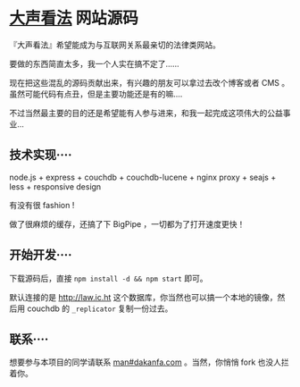# [大声看法](http://www.dakanfa.com) 网站源码

『大声看法』希望能成为与互联网关系最亲切的法律类网站。

要做的东西简直太多，我一个人实在搞不定了……

现在把这些混乱的源码贡献出来，有兴趣的朋友可以拿过去改个博客或者 CMS 。虽然可能代码有点丑，但是主要功能还是有的嘛....

不过当然最主要的目的还是希望能有人参与进来，和我一起完成这项伟大的公益事业...

## 技术实现····

node.js + express + couchdb + couchdb-lucene + nginx proxy + seajs + less + responsive design

有没有很 fashion !

做了很麻烦的缓存，还搞了下 BigPipe ，一切都为了打开速度更快！

## 开始开发···· 

下载源码后，直接 `npm install -d && npm start` 即可。

默认连接的是 http://law.ic.ht 这个数据库，你当然也可以搞一个本地的镜像，然后用 couchdb 的 `_replicator` 复制一份过去。

## 联系····

想要参与本项目的同学请联系 [man#dakanfa.com](mailto:man@dakanfa.com) 。当然，你悄悄 fork 也没人拦着你。
